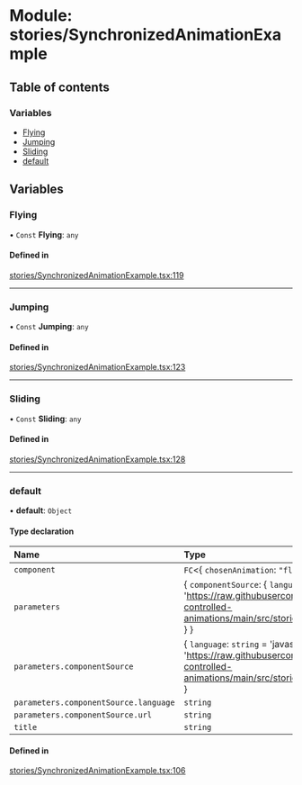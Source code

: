 # Module: stories/SynchronizedAnimationExample

## Table of contents

### Variables

- [Flying](../wiki/stories.SynchronizedAnimationExample#flying)
- [Jumping](../wiki/stories.SynchronizedAnimationExample#jumping)
- [Sliding](../wiki/stories.SynchronizedAnimationExample#sliding)
- [default](../wiki/stories.SynchronizedAnimationExample#default)

## Variables

### Flying

• `Const` **Flying**: `any`

#### Defined in

[stories/SynchronizedAnimationExample.tsx:119](https://github.com/tristanjohnson849/react-controlled-animations/blob/c950a08/src/stories/SynchronizedAnimationExample.tsx#L119)

___

### Jumping

• `Const` **Jumping**: `any`

#### Defined in

[stories/SynchronizedAnimationExample.tsx:123](https://github.com/tristanjohnson849/react-controlled-animations/blob/c950a08/src/stories/SynchronizedAnimationExample.tsx#L123)

___

### Sliding

• `Const` **Sliding**: `any`

#### Defined in

[stories/SynchronizedAnimationExample.tsx:128](https://github.com/tristanjohnson849/react-controlled-animations/blob/c950a08/src/stories/SynchronizedAnimationExample.tsx#L128)

___

### default

• **default**: `Object`

#### Type declaration

| Name | Type |
| :------ | :------ |
| `component` | `FC`<{ `chosenAnimation`: ``"flying"`` \| ``"jumping"`` \| ``"sliding"``  }\> |
| `parameters` | { `componentSource`: { `language`: `string` = 'javascript'; `url`: `string` = 'https://raw.githubusercontent.com/tristanjohnson849/react-controlled-animations/main/src/stories/SynchronizedAnimationExample.stories.tsx' }  } |
| `parameters.componentSource` | { `language`: `string` = 'javascript'; `url`: `string` = 'https://raw.githubusercontent.com/tristanjohnson849/react-controlled-animations/main/src/stories/SynchronizedAnimationExample.stories.tsx' } |
| `parameters.componentSource.language` | `string` |
| `parameters.componentSource.url` | `string` |
| `title` | `string` |

#### Defined in

[stories/SynchronizedAnimationExample.tsx:106](https://github.com/tristanjohnson849/react-controlled-animations/blob/c950a08/src/stories/SynchronizedAnimationExample.tsx#L106)
